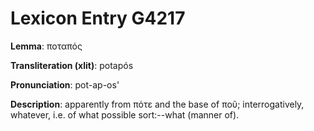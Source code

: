 # Lexicon Entry G4217

**Lemma**: ποταπός

**Transliteration (xlit)**: potapós

**Pronunciation**: pot-ap-os'

**Description**:
apparently from πότε and the base of ποῦ; interrogatively, whatever, i.e. of what possible sort:--what (manner of).
